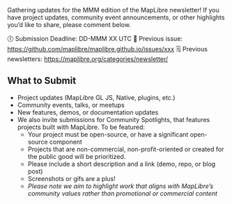 Gathering updates for the MMM edition of the MapLibre newsletter! If you have project updates, community event announcements, or other highlights you’d like to share, please comment below.

🕕 Submission Deadline: DD-MMM  XX UTC
🎫 Previous issue: https://github.com/maplibre/maplibre.github.io/issues/xxx
🗒 Previous newsletters: https://maplibre.org/categories/newsletter/

## What to Submit
* Project updates (MapLibre GL JS, Native, plugins, etc.)
* Community events, talks, or meetups
* New features, demos, or documentation updates
* We also invite submissions for Community Spotlights, that features projects built with MapLibre. To be featured:
	 - Your project must be open-source, or have a significant open-source component
	 - Projects that are non-commercial, non-profit-oriented or created for the public good will be prioritized.
	 - Please include a short description and a link (demo, repo, or blog post)
	 - Screenshots or gifs are a plus!
	 - _Please note we aim to highlight work that aligns with MapLibre’s community values rather than promotional or commercial content_
